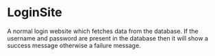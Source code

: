 # LoginSite
A normal login website which fetches data from the database. If the username and password are present in the database then it will show a success message otherwise a failure message.
